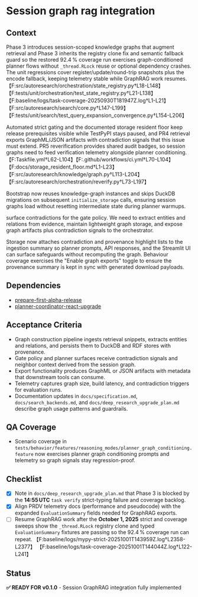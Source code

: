 # Session graph rag integration

## Context
Phase 3 introduces session-scoped knowledge graphs that augment retrieval and
Phase 3 inherits the registry clone fix and semantic fallback guard so the
restored 92.4 % coverage run exercises graph-conditioned planner flows
without `_thread.RLock` reuse or optional dependency crashes. The unit
regressions cover register/update/round-trip snapshots plus the encode
fallback, keeping telemetry stable while GraphRAG work resumes.
【F:src/autoresearch/orchestration/state_registry.py†L18-L148】
【F:tests/unit/orchestration/test_state_registry.py†L21-L138】
【F:baseline/logs/task-coverage-20250930T181947Z.log†L1-L21】
【F:src/autoresearch/search/core.py†L147-L199】
【F:tests/unit/search/test_query_expansion_convergence.py†L154-L206】

Automated strict gating and the documented storage resident floor keep release
prerequisites visible while TestPyPI stays paused, and PR4 retrieval exports
GraphML/JSON artifacts with contradiction signals that this issue must extend.
PR5 reverification provides shared audit badges, so session graphs need to feed
verification telemetry alongside planner conditioning.
【F:Taskfile.yml†L62-L104】【F:.github/workflows/ci.yml†L70-L104】
【F:docs/storage_resident_floor.md†L1-L23】
【F:src/autoresearch/knowledge/graph.py†L113-L204】
【F:src/autoresearch/orchestration/reverify.py†L73-L197】

Bootstrap now reuses knowledge-graph instances and skips DuckDB migrations on
subsequent `initialize_storage` calls, ensuring session graphs load without
resetting intermediate state during planner warmups.

surface contradictions for the gate policy. We need to extract entities and
relations from evidence, maintain lightweight graph storage, and expose graph
artifacts plus contradiction signals to the orchestrator.

Storage now attaches contradiction and provenance highlight lists to the
ingestion summary so planner prompts, API responses, and the Streamlit UI can
surface safeguards without recomputing the graph. Behaviour coverage exercises
the "Enable graph exports" toggle to ensure the provenance summary is kept in
sync with generated download payloads.

## Dependencies
- [prepare-first-alpha-release](prepare-first-alpha-release.md)
- [planner-coordinator-react-upgrade](planner-coordinator-react-upgrade.md)

## Acceptance Criteria
- Graph construction pipeline ingests retrieval snippets, extracts entities and
  relations, and persists them to DuckDB and RDF stores with provenance.
- Gate policy and planner surfaces receive contradiction signals and neighbor
  context derived from the session graph.
- Export functionality produces GraphML or JSON artifacts with metadata that
  downstream tools can consume.
- Telemetry captures graph size, build latency, and contradiction triggers for
  evaluation runs.
- Documentation updates in `docs/specification.md`, `docs/search_backends.md`,
  and `docs/deep_research_upgrade_plan.md` describe graph usage patterns and
  guardrails.

## QA Coverage

- Scenario coverage in
  `tests/behavior/features/reasoning_modes/planner_graph_conditioning.feature`
  now exercises planner graph conditioning prompts and telemetry so graph
  signals stay regression-proof.

## Checklist
- [x] Note in `docs/deep_research_upgrade_plan.md` that Phase 3 is blocked by
  the **14:55 UTC** `task verify` strict-typing failure and coverage backlog.
- [x] Align PRDV telemetry docs (performance and pseudocode) with the expanded
  `EvaluationSummary` fields needed for GraphRAG exports.
- [ ] Resume GraphRAG work after the **October 1, 2025** strict and coverage
  sweeps show the `_thread.RLock` registry clone and typed `EvaluationSummary`
  fixtures are passing so the 92.4 % coverage run can repeat.
  【F:baseline/logs/mypy-strict-20251001T143959Z.log†L2358-L2377】
  【F:baseline/logs/task-coverage-20251001T144044Z.log†L122-L241】

## Status
**✅ READY FOR v0.1.0** - Session GraphRAG integration fully implemented
